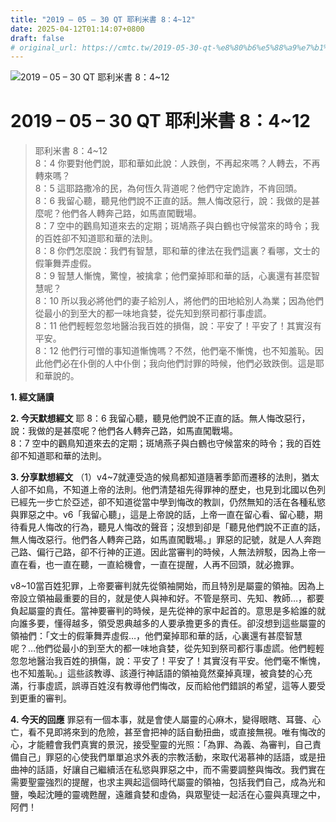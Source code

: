 ```yaml
---
title: "2019 – 05 – 30 QT 耶利米書 8：4~12"
date: 2025-04-12T01:14:07+0800
draft: false
# original_url: https://cmtc.tw/2019-05-30-qt-%e8%80%b6%e5%88%a9%e7%b1%b3%e6%9b%b8-8%ef%bc%9a412
---
```


![2019 – 05 – 30 QT 耶利米書 8：4\~12](/images/qt.jpg   "2019 – 05 – 30 QT 耶利米書 8：4\~12")

# 2019 – 05 – 30 QT 耶利米書 8：4\~12

> 耶利米書 8：4\~12  
> 8：4 你要對他們說，耶和華如此說：人跌倒，不再起來嗎？人轉去，不再轉來嗎？  
> 8：5 這耶路撒冷的民，為何恆久背道呢？他們守定詭詐，不肯回頭。  
> 8：6 我留心聽，聽見他們說不正直的話。無人悔改惡行，說：我做的是甚麼呢？他們各人轉奔己路，如馬直闖戰場。  
> 8：7 空中的鸛鳥知道來去的定期；斑鳩燕子與白鶴也守候當來的時令；我的百姓卻不知道耶和華的法則。  
> 8：8 你們怎麼說：我們有智慧，耶和華的律法在我們這裏？看哪，文士的假筆舞弄虛假。  
> 8：9 智慧人慚愧，驚惶，被擒拿；他們棄掉耶和華的話，心裏還有甚麼智慧呢？  
> 8：10 所以我必將他們的妻子給別人，將他們的田地給別人為業；因為他們從最小的到至大的都一味地貪婪，從先知到祭司都行事虛謊。  
> 8：11 他們輕輕忽忽地醫治我百姓的損傷，說：平安了！平安了！其實沒有平安。  
> 8：12 他們行可憎的事知道慚愧嗎？不然，他們毫不慚愧，也不知羞恥。因此他們必在仆倒的人中仆倒；我向他們討罪的時候，他們必致跌倒。這是耶和華說的。

**1. 經文誦讀**

**2.  今天默想經文**
耶 8：6 我留心聽，聽見他們說不正直的話。無人悔改惡行，說：我做的是甚麼呢？他們各人轉奔己路，如馬直闖戰場。  
8：7 空中的鸛鳥知道來去的定期；斑鳩燕子與白鶴也守候當來的時令；我的百姓卻不知道耶和華的法則。

**3. 分享默想經文**
（1）v4\~7就連受造的候鳥都知道隨著季節而遷移的法則，猶太人卻不如鳥，不知道上帝的法則。他們清楚祖先得罪神的歷史，也見到北國以色列已經先一步亡於亞述，卻不知道從當中學到悔改的教訓，仍然無知的活在各種私慾與罪惡之中。v6「我留心聽」，這是上帝說的話，上帝一直在留心看、留心聽，期待看見人悔改的行為，聽見人悔改的聲音；沒想到卻是「聽見他們說不正直的話，無人悔改惡行。他們各人轉奔己路，如馬直闖戰場。」罪惡的記號，就是人人奔跑己路、偏行己路，卻不行神的正道。因此當審判的時候，人無法辨駁，因為上帝一直在看，也一直在聽，一直給機會，一直在提醒，人再不回頭，就必擔罪。

v8\~10當百姓犯罪，上帝要審判就先從領袖開始，而且特別是屬靈的領袖。因為上帝設立領袖最重要的目的，就是使人與神和好。不管是祭司、先知、教師…，都要負起屬靈的責任。當神要審判的時候，是先從神的家中起首的。意思是多給誰的就向誰多要，懂得越多，領受恩典越多的人要承擔更多的責任。卻沒想到這些屬靈的領袖們：「文士的假筆舞弄虛假…，他們棄掉耶和華的話，心裏還有甚麼智慧呢？…他們從最小的到至大的都一味地貪婪，從先知到祭司都行事虛謊。他們輕輕忽忽地醫治我百姓的損傷，說：平安了！平安了！其實沒有平安。他們毫不慚愧，也不知羞恥。」這些該教導、該遵行神話語的領袖竟然棄掉真理，被貪婪的心充滿，行事虛謊，誤導百姓沒有教導他們悔改，反而給他們錯誤的希望，這等人要受到更重的審判。

**4. 今天的回應**
罪惡有一個本事，就是會使人屬靈的心麻木，變得眼瞎、耳聾、心亡，看不見即將來到的危險，甚至會把神的話自動扭曲，或直接無視。唯有悔改的心，才能體會我們真實的景況，接受聖靈的光照：「為罪、為義、為審判，自己責備自己」罪惡的心使我們單單追求外表的宗教活動，來取代渴慕神的話語，或是扭曲神的話語，好讓自己繼續活在私慾與罪惡之中，而不需要調整與悔改。我們實在需要聖靈強烈的提醒，也求主興起這個時代屬靈的領袖，包括我們自己，成為光和鹽，喚起沈睡的靈魂甦醒，遠離貪婪和虛偽，與眾聖徒一起活在心靈與真理之中，阿們！
